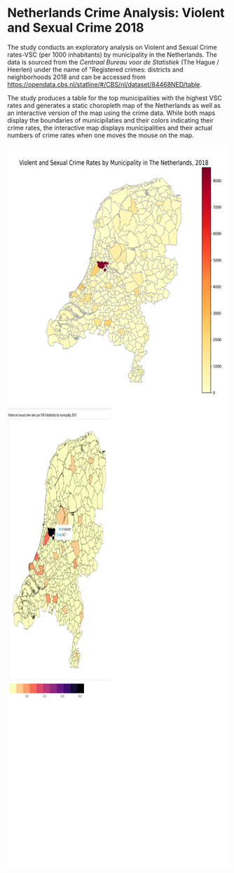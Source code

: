 # Netherlands Crime Analysis: Violent and Sexual Crime 2018

The study conducts an exploratory analysis on Violent and Sexual Crime rates-VSC (per 1000 inhabitants) by municipality in the Netherlands. The data is sourced from the *Centraal Bureau voor de Statistiek* (The Hague / Heerlen) under the name of "Registered crimes: districts and neighborhoods 2018 and can be accessed from https://opendata.cbs.nl/statline/#/CBS/nl/dataset/84468NED/table.

The study produces a table for the top municipalities with the highest VSC rates and generates a static choropleth map of the Netherlands as well as an interactive version of the map using the crime data. While both maps display the boundaries of municipilaties and their colors indicating their crime rates, the interactive map displays municipalities and their actual numbers of crime rates when one moves the mouse on the map.


<img align="left" width="650" height="600" src="/Images/NL_crime_rates.png"> 

<img align="right" width="1000" height="1050" src="/Images/NL_crime_rates_interactive_map.png">
